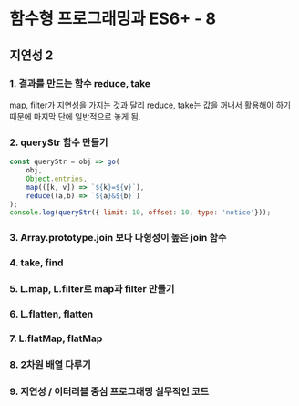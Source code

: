 # 함수형 프로그래밍과 ES6+ - 8

## 지연성 2

### 1. 결과를 만드는 함수 reduce, take

map, filter가 지연성을 가지는 것과 달리 reduce, take는 값을 꺼내서 활용해야 하기 때문에 마지막 단에 일반적으로 놓게 됨.



### 2. queryStr 함수 만들기

```javascript
const queryStr = obj => go(
    obj,
    Object.entries,
    map(([k, v]) => `${k}=${v}`),
    reduce((a,b) => `${a}&${b}`)
);
console.log(queryStr({ limit: 10, offset: 10, type: 'notice'}));
```



### 3. Array.prototype.join 보다 다형성이 높은 join 함수
### 4. take, find
### 5. L.map, L.filter로 map과 filter 만들기
### 6. L.flatten, flatten
### 7. L.flatMap, flatMap
### 8. 2차원 배열 다루기
### 9. 지연성 / 이터러블 중심 프로그래밍 실무적인 코드

